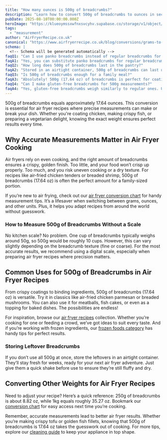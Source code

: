 ```yaml
---
title: "How many ounces is 500g of breadcrumbs?"
description: "Learn how to convert 500g of breadcrumbs to ounces in seconds. Perfect for air fryer recipes and precise measurements!"
pubDate: 2025-08-10T00:00:00.000Z
heroImage: "https://klueoymssxwfnxsvcyhv.supabase.co/storage/v1/object/public/Shmucket/how-many-ounces-is-500g-of-breadcrumbs.webp"
tags:
  - "measurement"
author: "AirFryerRecipe.co.uk"
canonical: "https://www.airfryerrecipe.co.uk/blog/conversions/grams-to-ounces/how-many-ounces-is-500g-of-breadcrumbs"
schema: |
  <!-- Schema will be generated automatically -->
faqQ1: "Can I use panko breadcrumbs instead of regular breadcrumbs for 500g?"
faqA1: "Yes, you can substitute panko breadcrumbs for regular breadcrumbs in a 1:1 ratio by weight. However, panko is lighter and flakier, so you might need slightly more volume to reach 500g (17.64 oz). Adjust based on your recipe’s texture preferences."
faqQ2: "How long does 500g of breadcrumbs last in the pantry?"
faqA2: "Stored in an airtight container, 500g of breadcrumbs can last up to 3 months in a cool, dry place. For longer storage, freeze them for up to 6 months. Always check for freshness before use—they should smell neutral and feel dry."
faqQ3: "Is 500g of breadcrumbs enough for a family meal?"
faqA3: "Absolutely! 500g (17.64 oz) of breadcrumbs is perfect for coating 4-6 servings of chicken, fish, or vegetables in the air fryer. For larger gatherings, you might need to double the quantity, depending on the recipe."
faqQ4: "Can I make gluten-free breadcrumbs for 500g measurements?"
faqA4: "Yes, gluten-free breadcrumbs weigh similarly to regular ones. Use the same 500g (17.64 oz) measurement, but check your recipe for any adjustments in cooking time, as gluten-free coatings may crisp up faster in the air fryer."
---
```

<p>500g of breadcrumbs equals approximately 17.64 ounces. This conversion is essential for air fryer recipes where precise measurements can make or break your dish. Whether you're coating chicken, making crispy fish, or preparing a vegetarian delight, knowing the exact weight ensures perfect results every time.</p>  

<h2>Why Accurate Measurements Matter in Air Fryer Cooking</h2>  
<p>Air fryers rely on even cooking, and the right amount of breadcrumbs ensures a crispy, golden finish. Too little, and your food won’t crisp up properly. Too much, and you risk uneven cooking or a dry texture. For recipes like air-fried chicken tenders or breaded shrimp, 500g of breadcrumbs (17.64 oz) is often the perfect amount for a family-sized portion.</p>  

<p>If you’re new to air frying, check out our <a href=https://www.airfryerrecipe.co.uk/air-fryer-conversion-chart>air fryer conversion chart</a> for handy measurement tips. It’s a lifesaver when switching between grams, ounces, and other units. Plus, it helps you adapt recipes from around the world without guesswork.</p>  

<h3>How to Measure 500g of Breadcrumbs Without a Scale</h3>  
<p>No kitchen scale? No problem. One cup of breadcrumbs typically weighs around 50g, so 500g would be roughly 10 cups. However, this can vary slightly depending on the breadcrumb texture (fine or coarse). For the most accurate results, we recommend using a digital scale, especially when preparing air fryer recipes where precision matters.</p>  

<h2>Common Uses for 500g of Breadcrumbs in Air Fryer Recipes</h2>  
<p>From crispy coatings to binding ingredients, 500g of breadcrumbs (17.64 oz) is versatile. Try it in classics like air-fried chicken parmesan or breaded mushrooms. You can also use it for meatballs, fish cakes, or even as a topping for baked dishes. The possibilities are endless!</p>  

<p>For inspiration, browse our <a href=https://www.airfryerrecipe.co.uk/recipes>air fryer recipes</a> collection. Whether you’re cooking for one or feeding a crowd, we’ve got ideas to suit every taste. And if you’re working with frozen ingredients, our <a href=https://www.airfryerrecipe.co.uk/recipe-category/frozen-foods>frozen foods category</a> has handy tips for perfect results.</p>  

<h3>Storing Leftover Breadcrumbs</h3>  
<p>If you don’t use all 500g at once, store the leftovers in an airtight container. They’ll stay fresh for weeks, ready for your next air fryer adventure. Just give them a quick shake before use to ensure they’re still fluffy and dry.</p>  

<h2>Converting Other Weights for Air Fryer Recipes</h2>  
<p>Need to adjust your recipe? Here’s a quick reference: 250g of breadcrumbs is about 8.82 oz, while 1kg equals roughly 35.27 oz. Bookmark our <a href=https://www.airfryerrecipe.co.uk/air-fryer-conversion-chart>conversion chart</a> for easy access next time you’re cooking.</p>  

<p>Remember, accurate measurements lead to better air fryer results. Whether you’re making crispy tofu or golden fish fillets, knowing that 500g of breadcrumbs is 17.64 oz takes the guesswork out of cooking. For more tips, explore our <a href=https://www.airfryerrecipe.co.uk/air-fryer-cleaner>cleaning guide</a> to keep your appliance in top shape.</p>
